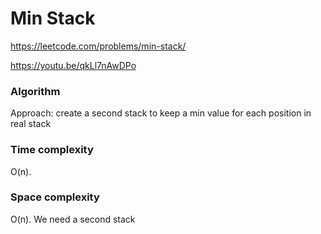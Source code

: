 # Min Stack

https://leetcode.com/problems/min-stack/

https://youtu.be/qkLl7nAwDPo

### Algorithm
Approach: create a second stack to keep a min value for each position in real stack

### Time complexity
O(n).

### Space complexity
O(n). We need a second stack
